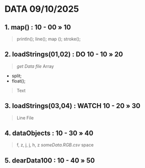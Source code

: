 # DATA 09/10/2025

## 1. map() :                             10 - 00 » 10

> println();
> line();
> map ();
> stroke();

## 2. loadStrings(01,02) :  **DO**        10 - 10 » 20

> _get Data file_
> Array
* split;
* float();
> Text

## 3. loadStrings(03,04) :  **WATCH**     10 - 20 » 30
> Line
> File

## 4. dataObjects :                       10 - 30 » 40

> f, z, j, j, h, z
> _someData.RGB.csv_
> space

## 5. dearData100 :                       10 - 40 » 50


